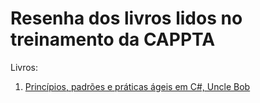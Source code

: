 # Resenha dos livros lidos no treinamento da CAPPTA

Livros:

1) [Princípios, padrões e práticas ágeis em C#, Uncle Bob](https://github.com/mathnogueira/resenha-livros/tree/master/agileCSharp)